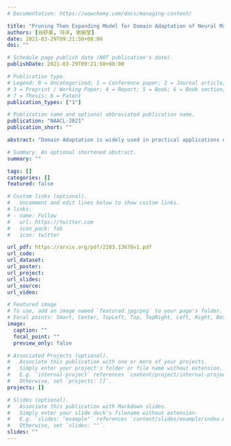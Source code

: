 ```yaml
---
# Documentation: https://wowchemy.com/docs/managing-content/

title: "Pruning Then Expanding Model for Domain Adaptation of Neural Machine Translation"
authors: [谷舒豪, 冯洋, 谢婉莹]
date: 2021-03-29T09:21:50+08:00
doi: ""

# Schedule page publish date (NOT publication's date).
publishDate: 2021-03-29T09:21:50+08:00

# Publication type.
# Legend: 0 = Uncategorized; 1 = Conference paper; 2 = Journal article;
# 3 = Preprint / Working Paper; 4 = Report; 5 = Book; 6 = Book section;
# 7 = Thesis; 8 = Patent
publication_types: ["1"]

# Publication name and optional abbreviated publication name.
publication: "NAACL-2021"
publication_short: ""

abstract: "Domain Adaptation is widely used in practical applications of neural machine translation, which aims to achieve good performance on both the general-domain and in-domain. However, the existing methods for domain adaptation usually suffer from catastrophic forgetting, domain divergence, and model explosion. To address these three problems, we propose a method of divide and conquer which is based on the importance of neurons or parameters in the translation model. In our method, we first prune the model and only keep the important neurons or parameters, making them responsible for both general-domain and in-domain translation. Then we further train the pruned model supervised by the original unpruned model with the knowledge distillation method. Last we expand the model to the original size and fine-tune the added parameters for the in-domain translation. We conduct experiments on different languages and domains and the results show that our method can achieve significant improvements compared with several strong baselines."

# Summary. An optional shortened abstract.
summary: ""

tags: []
categories: []
featured: false

# Custom links (optional).
#   Uncomment and edit lines below to show custom links.
# links:
# - name: Follow
#   url: https://twitter.com
#   icon_pack: fab
#   icon: twitter

url_pdf: https://arxiv.org/pdf/2103.13678v1.pdf
url_code:
url_dataset:
url_poster:
url_project:
url_slides:
url_source:
url_video:

# Featured image
# To use, add an image named `featured.jpg/png` to your page's folder. 
# Focal points: Smart, Center, TopLeft, Top, TopRight, Left, Right, BottomLeft, Bottom, BottomRight.
image:
  caption: ""
  focal_point: ""
  preview_only: false

# Associated Projects (optional).
#   Associate this publication with one or more of your projects.
#   Simply enter your project's folder or file name without extension.
#   E.g. `internal-project` references `content/project/internal-project/index.md`.
#   Otherwise, set `projects: []`.
projects: []

# Slides (optional).
#   Associate this publication with Markdown slides.
#   Simply enter your slide deck's filename without extension.
#   E.g. `slides: "example"` references `content/slides/example/index.md`.
#   Otherwise, set `slides: ""`.
slides: ""
---
```

